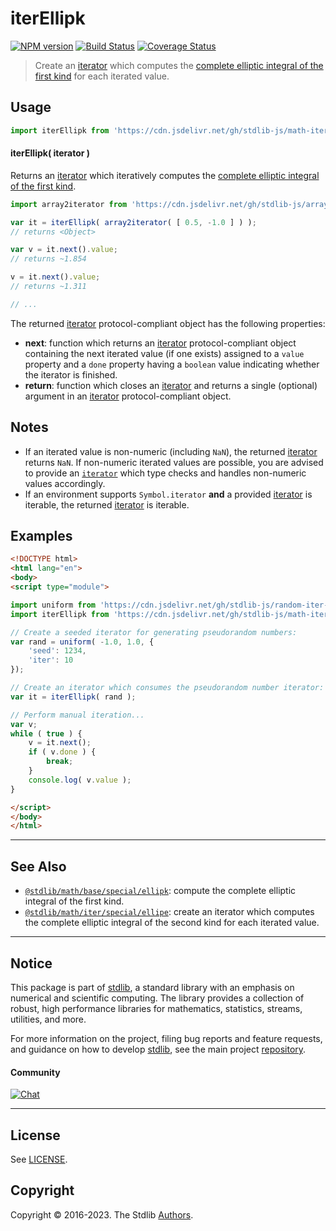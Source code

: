 <!--

@license Apache-2.0

Copyright (c) 2020 The Stdlib Authors.

Licensed under the Apache License, Version 2.0 (the "License");
you may not use this file except in compliance with the License.
You may obtain a copy of the License at

   http://www.apache.org/licenses/LICENSE-2.0

Unless required by applicable law or agreed to in writing, software
distributed under the License is distributed on an "AS IS" BASIS,
WITHOUT WARRANTIES OR CONDITIONS OF ANY KIND, either express or implied.
See the License for the specific language governing permissions and
limitations under the License.

-->

# iterEllipk

[![NPM version][npm-image]][npm-url] [![Build Status][test-image]][test-url] [![Coverage Status][coverage-image]][coverage-url] <!-- [![dependencies][dependencies-image]][dependencies-url] -->

> Create an [iterator][mdn-iterator-protocol] which computes the [complete elliptic integral of the first kind][@stdlib/math/base/special/ellipk] for each iterated value.

<!-- Section to include introductory text. Make sure to keep an empty line after the intro `section` element and another before the `/section` close. -->

<section class="intro">

</section>

<!-- /.intro -->

<!-- Package usage documentation. -->



<section class="usage">

## Usage

```javascript
import iterEllipk from 'https://cdn.jsdelivr.net/gh/stdlib-js/math-iter-special-ellipk@esm/index.mjs';
```

#### iterEllipk( iterator )

Returns an [iterator][mdn-iterator-protocol] which iteratively computes the [complete elliptic integral of the first kind][@stdlib/math/base/special/ellipk].

```javascript
import array2iterator from 'https://cdn.jsdelivr.net/gh/stdlib-js/array-to-iterator@esm/index.mjs';

var it = iterEllipk( array2iterator( [ 0.5, -1.0 ] ) );
// returns <Object>

var v = it.next().value;
// returns ~1.854

v = it.next().value;
// returns ~1.311

// ...
```

The returned [iterator][mdn-iterator-protocol] protocol-compliant object has the following properties:

-   **next**: function which returns an [iterator][mdn-iterator-protocol] protocol-compliant object containing the next iterated value (if one exists) assigned to a `value` property and a `done` property having a `boolean` value indicating whether the iterator is finished.
-   **return**: function which closes an [iterator][mdn-iterator-protocol] and returns a single (optional) argument in an [iterator][mdn-iterator-protocol] protocol-compliant object.

</section>

<!-- /.usage -->

<!-- Package usage notes. Make sure to keep an empty line after the `section` element and another before the `/section` close. -->

<section class="notes">

## Notes

-   If an iterated value is non-numeric (including `NaN`), the returned [iterator][mdn-iterator-protocol] returns `NaN`. If non-numeric iterated values are possible, you are advised to provide an [`iterator`][mdn-iterator-protocol] which type checks and handles non-numeric values accordingly.
-   If an environment supports `Symbol.iterator` **and** a provided [iterator][mdn-iterator-protocol] is iterable, the returned [iterator][mdn-iterator-protocol] is iterable.

</section>

<!-- /.notes -->

<!-- Package usage examples. -->

<section class="examples">

## Examples

<!-- eslint no-undef: "error" -->

```html
<!DOCTYPE html>
<html lang="en">
<body>
<script type="module">

import uniform from 'https://cdn.jsdelivr.net/gh/stdlib-js/random-iter-uniform@esm/index.mjs';
import iterEllipk from 'https://cdn.jsdelivr.net/gh/stdlib-js/math-iter-special-ellipk@esm/index.mjs';

// Create a seeded iterator for generating pseudorandom numbers:
var rand = uniform( -1.0, 1.0, {
    'seed': 1234,
    'iter': 10
});

// Create an iterator which consumes the pseudorandom number iterator:
var it = iterEllipk( rand );

// Perform manual iteration...
var v;
while ( true ) {
    v = it.next();
    if ( v.done ) {
        break;
    }
    console.log( v.value );
}

</script>
</body>
</html>
```

</section>

<!-- /.examples -->

<!-- Section to include cited references. If references are included, add a horizontal rule *before* the section. Make sure to keep an empty line after the `section` element and another before the `/section` close. -->

<section class="references">

</section>

<!-- /.references -->

<!-- Section for related `stdlib` packages. Do not manually edit this section, as it is automatically populated. -->

<section class="related">

* * *

## See Also

-   <span class="package-name">[`@stdlib/math/base/special/ellipk`][@stdlib/math/base/special/ellipk]</span><span class="delimiter">: </span><span class="description">compute the complete elliptic integral of the first kind.</span>
-   <span class="package-name">[`@stdlib/math/iter/special/ellipe`][@stdlib/math/iter/special/ellipe]</span><span class="delimiter">: </span><span class="description">create an iterator which computes the complete elliptic integral of the second kind for each iterated value.</span>

</section>

<!-- /.related -->

<!-- Section for all links. Make sure to keep an empty line after the `section` element and another before the `/section` close. -->


<section class="main-repo" >

* * *

## Notice

This package is part of [stdlib][stdlib], a standard library with an emphasis on numerical and scientific computing. The library provides a collection of robust, high performance libraries for mathematics, statistics, streams, utilities, and more.

For more information on the project, filing bug reports and feature requests, and guidance on how to develop [stdlib][stdlib], see the main project [repository][stdlib].

#### Community

[![Chat][chat-image]][chat-url]

---

## License

See [LICENSE][stdlib-license].


## Copyright

Copyright &copy; 2016-2023. The Stdlib [Authors][stdlib-authors].

</section>

<!-- /.stdlib -->

<!-- Section for all links. Make sure to keep an empty line after the `section` element and another before the `/section` close. -->

<section class="links">

[npm-image]: http://img.shields.io/npm/v/@stdlib/math-iter-special-ellipk.svg
[npm-url]: https://npmjs.org/package/@stdlib/math-iter-special-ellipk

[test-image]: https://github.com/stdlib-js/math-iter-special-ellipk/actions/workflows/test.yml/badge.svg?branch=main
[test-url]: https://github.com/stdlib-js/math-iter-special-ellipk/actions/workflows/test.yml?query=branch:main

[coverage-image]: https://img.shields.io/codecov/c/github/stdlib-js/math-iter-special-ellipk/main.svg
[coverage-url]: https://codecov.io/github/stdlib-js/math-iter-special-ellipk?branch=main

<!--

[dependencies-image]: https://img.shields.io/david/stdlib-js/math-iter-special-ellipk.svg
[dependencies-url]: https://david-dm.org/stdlib-js/math-iter-special-ellipk/main

-->

[chat-image]: https://img.shields.io/gitter/room/stdlib-js/stdlib.svg
[chat-url]: https://gitter.im/stdlib-js/stdlib/

[stdlib]: https://github.com/stdlib-js/stdlib

[stdlib-authors]: https://github.com/stdlib-js/stdlib/graphs/contributors

[umd]: https://github.com/umdjs/umd
[es-module]: https://developer.mozilla.org/en-US/docs/Web/JavaScript/Guide/Modules

[deno-url]: https://github.com/stdlib-js/math-iter-special-ellipk/tree/deno
[umd-url]: https://github.com/stdlib-js/math-iter-special-ellipk/tree/umd
[esm-url]: https://github.com/stdlib-js/math-iter-special-ellipk/tree/esm
[branches-url]: https://github.com/stdlib-js/math-iter-special-ellipk/blob/main/branches.md

[stdlib-license]: https://raw.githubusercontent.com/stdlib-js/math-iter-special-ellipk/main/LICENSE

[mdn-iterator-protocol]: https://developer.mozilla.org/en-US/docs/Web/JavaScript/Reference/Iteration_protocols#The_iterator_protocol

<!-- <related-links> -->

[@stdlib/math/base/special/ellipk]: https://github.com/stdlib-js/math-base-special-ellipk/tree/esm

[@stdlib/math/iter/special/ellipe]: https://github.com/stdlib-js/math-iter-special-ellipe/tree/esm

<!-- </related-links> -->

</section>

<!-- /.links -->
